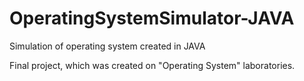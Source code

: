 # OperatingSystemSimulator-JAVA
Simulation of operating system created in JAVA

Final project, which was created on "Operating System" laboratories.
